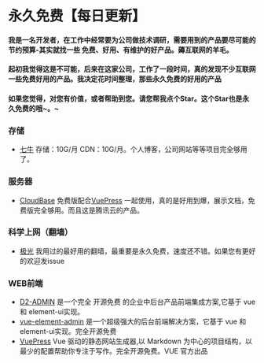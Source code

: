 
# 永久免费【每日更新】
#### 我是一名开发者，在工作中经常要为公司做技术调研，需要用到的产品要尽可能的节约预算-其实就找一些 免费、好用、有维护的好产品。薅互联网的羊毛。


#### 起初我觉得这是不可能，后来在这家公司，工作了一段时间，真的发现不少互联网一些免费好用的产品。我决定花时间整理，那些永久免费的好用的产品

#### 如果您觉得，对您有价值，或者帮助到您。请您帮我点个Star。这个Star也是永久免费的哦~。~



### 存储
* [七牛](https://s.qiniu.com/q2Qzyy)
存储：10G/月 CDN：10G/月。个人博客，公司网站等等项目完全够用了。

### 服务器
* [CloudBase](https://cloudbase.net/) 免费版配合[VuePress](https://v2.vuepress.vuejs.org/zh/) 一起使用，真的是好用到爆，展示文档，免费版完全够用。而且这是腾讯云的产品。

### 科学上网（翻墙）
* [极光](https://arr003.network/) 我用过的最好用的翻墙，最重要是永久免费，速度还不错。如果您有更好的欢迎发issue

### WEB前端
* [D2-ADMIN](https://d2.pub/zh/) 是一个完全 开源免费 的企业中后台产品前端集成方案,它基于 vue 和 element-ui实现。
* [vue-element-admin](https://panjiachen.github.io/vue-element-admin-site/zh/) 是一个超级强大的后台前端解决方案，它基于 vue 和 element-ui实现。完全开源免费
* [VuePress](https://v2.vuepress.vuejs.org/zh/) Vue 驱动的静态网站生成器,以 Markdown 为中心的项目结构，以最少的配置帮助你专注于写作。完全开源免费。VUE 官方出品